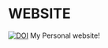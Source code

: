 # WEBSITE
[![DOI](https://zenodo.org/badge/163866344.svg)](https://zenodo.org/badge/latestdoi/163866344)
My Personal website!
